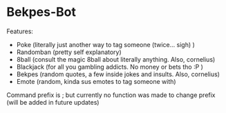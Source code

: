 # Bekpes-Bot
Features:
  - Poke (literally just another way to tag someone (twice... sigh) )
  - Randomban (pretty self explanatory)
  - 8ball (consult the magic 8ball about literally anything. Also, cornelius)
  - Blackjack (for all you gambling addicts. No money or bets tho :P )
  - Bekpes (random quotes, a few inside jokes and insults. Also, cornelius)
  - Emote (random, kinda sus emotes to tag someone with)

Command prefix is ; but currently no function was made to change prefix (will be added in future updates)

